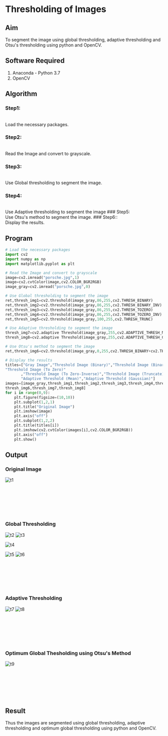 # Thresholding of Images
## Aim
To segment the image using global thresholding, adaptive thresholding and Otsu's thresholding using python and OpenCV.

## Software Required
1. Anaconda - Python 3.7
2. OpenCV

## Algorithm


### Step1:
<br>
Load the necessary packages.



### Step2:
<br>
Read the Image and convert to grayscale.

### Step3:
<br>
Use Global thresholding to segment the image.

### Step4:
<br>
Use Adaptive thresholding to segment the image
### Step5:
<br>
Use Otsu's method to segment the image.
### Step6::
<br>
Display the results.


## Program

```python
# Load the necessary packages
import cv2
import numpy as np
import matplotlib.pyplot as plt

# Read the Image and convert to grayscale
image=cv2.imread("porsche.jpg",1)
image=cv2.cvtColor(image,cv2.COLOR_BGR2RGB)
image_gray=cv2.imread("porsche.jpg",0)

# Use Global thresholding to segment the image
ret,thresh_img1=cv2.threshold(image_gray,86,255,cv2.THRESH_BINARY)
ret,thresh_img2=cv2.threshold(image_gray,86,255,cv2.THRESH_BINARY_INV)
ret,thresh_img3=cv2.threshold(image_gray,86,255,cv2.THRESH_TOZERO)
ret,thresh_img4=cv2.threshold(image_gray,86,255,cv2.THRESH_TOZERO_INV)
ret,thresh_img5=cv2.threshold(image_gray,100,255,cv2.THRESH_TRUNC)

# Use Adaptive thresholding to segment the image
thresh_img7=cv2.adaptive Threshold(image_gray,255,cv2.ADAPTIVE_THRESH_MEAN_C,cv2.THRESH_BINARY,11,2)
thresh_img8=cv2.adaptive Threshold(image_gray,255,cv2.ADAPTIVE_THRESH_GAUSSIAN_C,cv2.THRESH_BINARY,11,2)

# Use Otsu's method to segment the image 
ret,thresh_img6=cv2.threshold(image_gray,0,255,cv2.THRESH_BINARY+cv2.THRESH_OTSU)

# Display the results
titles=["Gray Image","Threshold Image (Binary)","Threshold Image (Binary Inverse)",
"Threshold Image (To Zero)"
       ,"Threshold Image (To Zero-Inverse)","Threshold Image (Truncate)","Otsu",
       "Adaptive Threshold (Mean)","Adaptive Threshold (Gaussian)"]
images=[image_gray,thresh_img1,thresh_img2,thresh_img3,thresh_img4,thresh_img5,
thresh_img6,thresh_img7,thresh_img8]
for i in range(0,9):
    plt.figure(figsize=(10,10))
    plt.subplot(1,2,1)
    plt.title("Original Image")
    plt.imshow(image)
    plt.axis("off")
    plt.subplot(1,2,2)
    plt.title(titles[i])
    plt.imshow(cv2.cvtColor(images[i],cv2.COLOR_BGR2RGB))
    plt.axis("off")
    plt.show()
```
## Output

### Original Image
![t1](https://user-images.githubusercontent.com/75235704/171362997-bef5b79c-3aff-4e25-a510-13d9e3653cd4.png)

<br>
<br>
<br>
<br>
<br>

### Global Thresholding
![t2](https://user-images.githubusercontent.com/75235704/171363099-4e50d158-36d9-40b9-bd1f-7ec9a0462347.png)
![t3](https://user-images.githubusercontent.com/75235704/171363269-71ea6073-64e1-4a7e-b5c2-4908c8bb974e.png)

![t4](https://user-images.githubusercontent.com/75235704/171363380-fa823abd-a198-4a95-b003-1295139465ff.png)

![t5](https://user-images.githubusercontent.com/75235704/171363398-cd11fd0a-b842-45eb-b840-dd04103ae771.png)
![t6](https://user-images.githubusercontent.com/75235704/171363425-d6a424bf-e3d6-4880-8abb-5fc9fc3da018.png)

<br>
<br>
<br>
<br>
<br>

### Adaptive Thresholding

![t7](https://user-images.githubusercontent.com/75235704/171363479-e0ba6b0b-d037-49ec-a2d6-a14a1cb1efac.png)
![t8](https://user-images.githubusercontent.com/75235704/171363497-e06247e1-2c38-4626-bfd6-69e07bb42dc6.png)

<br>
<br>
<br>
<br>
<br>

### Optimum Global Thesholding using Otsu's Method
![t9](https://user-images.githubusercontent.com/75235704/171363528-d5a71f64-3cd5-42fb-aec0-f68ae0467000.png)

<br>
<br>
<br>
<br>
<br>


## Result
Thus the images are segmented using global thresholding, adaptive thresholding and optimum global thresholding using python and OpenCV.

